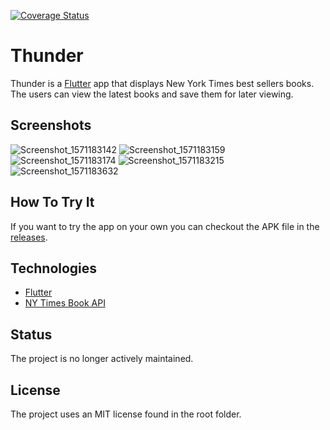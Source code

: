 [![Coverage Status](https://coveralls.io/repos/github/blackHatMonkey/flutter-sample/badge.svg?branch=master)](https://coveralls.io/github/blackHatMonkey/flutter-sample?branch=master)

# Thunder
Thunder is a [Flutter](https://flutter.dev/) app that displays New York Times best sellers books. The users can view the latest books and save them for later viewing.

## Screenshots
![Screenshot_1571183142](https://user-images.githubusercontent.com/25112506/66877897-fc6b2280-efa6-11e9-80a4-2a107701d345.png)
![Screenshot_1571183159](https://user-images.githubusercontent.com/25112506/66877898-fd03b900-efa6-11e9-904a-e9999a1eea78.png)
![Screenshot_1571183174](https://user-images.githubusercontent.com/25112506/66877899-fd03b900-efa6-11e9-991f-a5246bd46a84.png)
![Screenshot_1571183215](https://user-images.githubusercontent.com/25112506/66877900-fd03b900-efa6-11e9-9419-c45056131c3d.png)
![Screenshot_1571183632](https://user-images.githubusercontent.com/25112506/66877929-23295900-efa7-11e9-83df-9dcfe77f0e25.png)


## How To Try It
If you want to try the app on your own you can checkout the APK file in the [releases](https://github.com/Digital-Vault/Thunder/releases/tag/v1.0).

## Technologies

- [Flutter](https://flutter.dev/)
- [NY Times Book API](https://developer.nytimes.com/docs/books-product/1/overview)

## Status
The project is no longer actively maintained.

## License
The project uses an MIT license found in the root folder.
